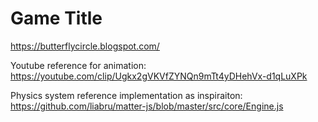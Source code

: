 # Game Title

https://butterflycircle.blogspot.com/

Youtube reference for animation: https://youtube.com/clip/Ugkx2gVKVfZYNQn9mTt4yDHehVx-d1qLuXPk

Physics system reference implementation as inspiraiton: https://github.com/liabru/matter-js/blob/master/src/core/Engine.js
